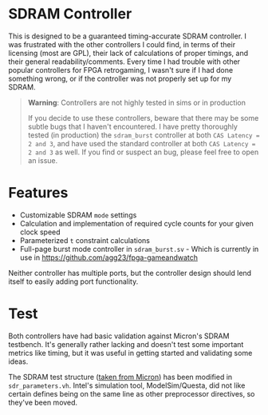 # SDRAM Controller

This is designed to be a guaranteed timing-accurate SDRAM controller. I was frustrated with the other controllers I could find, in terms of their licensing (most are GPL), their lack of calculations of proper timings, and their general readability/comments. Every time I had trouble with other popular controllers for FPGA retrogaming, I wasn't sure if I had done something wrong, or if the controller was not properly set up for my SDRAM.

> **Warning**: Controllers are not highly tested in sims or in production
>
> If you decide to use these controllers, beware that there may be some subtle bugs that I haven't encountered. I have pretty thoroughly tested (in production) the `sdram_burst` controller at both `CAS Latency = 2 and 3`, and have used the standard controller at both `CAS Latency = 2 and 3` as well. If you find or suspect an bug, please feel free to open an issue.
> 

# Features

* Customizable SDRAM `mode` settings
* Calculation and implementation of required cycle counts for your given clock speed
* Parameterized `t` constraint calculations
* Full-page burst mode controller in `sdram_burst.sv` - Which is currently in use in https://github.com/agg23/fpga-gameandwatch

Neither controller has multiple ports, but the controller design should lend itself to easily adding port functionality.

# Test

Both controllers have had basic validation against Micron's SDRAM testbench. It's generally rather lacking and doesn't test some important metrics like timing, but it was useful in getting started and validating some ideas.

The SDRAM test structure ([taken from Micron](https://www.micron.com/products/dram/sdram/part-catalog/mt48lc16m16a2b4-6a)) has been modified in `sdr_parameters.vh`. Intel's simulation tool, ModelSim/Questa, did not like certain defines being on the same line as other preprocessor directives, so they've been moved.